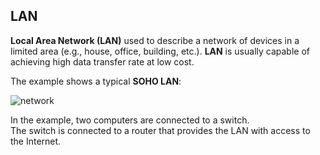 ## LAN

**Local Area Network (LAN)** used to describe a network of devices in a limited area (e.g., house, office, building, etc.).
**LAN** is usually capable of achieving high data transfer rate at low cost.

The example shows a typical **SOHO LAN**:

<img src="https://www.dropbox.com/s/wz8iiwoh71c2862/lan.jpg?dl=1" alt="network" class="inline" />

In the example, two computers are connected to a switch.<br>
The switch is connected to a router that provides the LAN with access to the Internet.
